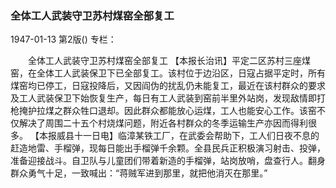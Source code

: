 ### 全体工人武装守卫苏村煤窑全部复工

1947-01-13
第2版()
专栏：

　　全体工人武装守卫苏村煤窑全部复工
    【本报长治讯】平定二区苏村三座煤窑，在全体工人武装保卫下已全部复工。该村位于边沿区，日寇占据平定时，所有煤窑均已停工，日寇投降后，又因阎伪的扰乱仍未能复工，最近在该村群众的要求及工人武装保卫下始恢复生产，每日有工人武装到窑前半里外站岗，发现敌情即打枪掩护拉煤之群众牲口退却。因此群众都能放心运煤，工人也能安心工作。该窑不仅解决了周围二十五个村烧煤问题，附近各村群众的冬季运输生产亦因而得利很多。
    【本报威县十一日电】临漳某铁工厂，在武委会帮助下，工人们日夜不息的赶造地雷、手榴弹，现每日能出手榴弹千余颗。全县民兵正积极演习射击、投弹，准备迎接战斗。自卫队与儿童团们带着新造的手榴弹，站岗放哨，盘查行人。翻身群众勇气十足，一致喊出：“蒋贼军进到那里，就把他消灭在那里。”

